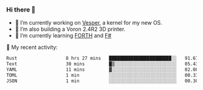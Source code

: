 ### Hi there 👋

<!--
**berkus/berkus** is a ✨ _special_ ✨ repository because its `README.md` (this file) appears on your GitHub profile.

Here are some ideas to get you started:

- 🔭 I’m currently working on ...
- 🌱 I’m currently learning ...
- 👯 I’m looking to collaborate on ...
- 🤔 I’m looking for help with ...
- 💬 Ask me about ...
- 📫 How to reach me: ...
- 😄 Pronouns: ...
- ⚡ Fun fact: ...
-->

- 🔭 I’m currently working on [Vesper](https://github.com/metta-systems/vesper), a kernel for my new OS.
- 🔭 I’m also building a Voron 2.4R2 3D printer.
- 🌱 I’m currently learning [FORTH](http://forth.com/starting-forth/) and [F#](https://fsharpforfunandprofit.com/)

💼 My recent activity:

<!--START_SECTION:waka-->

```txt
Rust                  8 hrs 27 mins   ███████████████████████░░   91.67 %
Text                  30 mins         █▒░░░░░░░░░░░░░░░░░░░░░░░   05.43 %
YAML                  11 mins         ▓░░░░░░░░░░░░░░░░░░░░░░░░   02.08 %
TOML                  1 min           ░░░░░░░░░░░░░░░░░░░░░░░░░   00.33 %
JSON                  1 min           ░░░░░░░░░░░░░░░░░░░░░░░░░   00.30 %
```

<!--END_SECTION:waka-->
